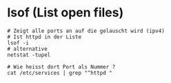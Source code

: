 # lsof (List open files) 

```
# Zeigt alle ports an auf die gelauscht wird (ipv4) 
# Ist httpd in der Liste 
lsof -i 
# alternative
netstat -tupel

# Wie heisst dort Port als Nummer ? 
cat /etc/services | grep "^httpd " 

```
